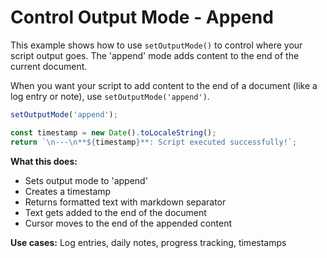 # Control Output Mode - Append

This example shows how to use `setOutputMode()` to control where your script output goes. The 'append' mode adds content to the end of the current document.

When you want your script to add content to the end of a document (like a log entry or note), use `setOutputMode('append')`.

```javascript
setOutputMode('append');

const timestamp = new Date().toLocaleString();
return `\n---\n**${timestamp}**: Script executed successfully!`;
```

**What this does:**
- Sets output mode to 'append'
- Creates a timestamp
- Returns formatted text with markdown separator
- Text gets added to the end of the document
- Cursor moves to the end of the appended content

**Use cases:** Log entries, daily notes, progress tracking, timestamps